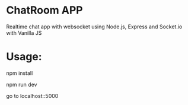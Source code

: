 # ChatRoom APP


Realtime chat app with websocket using Node.js, Express and Socket.io with Vanilla JS



# Usage:

npm install

npm run dev

go to localhost::5000
